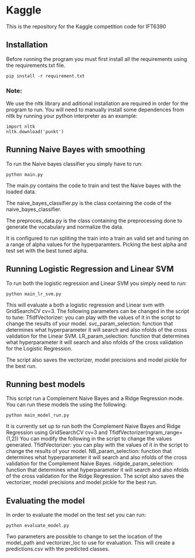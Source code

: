 # Kaggle 
This is the repository for the Kaggle competition code for IFT6390
## Installation
Before running the program you must first install all the requirements using the requirements.txt file. 
```
pip install -r requirement.txt
```
### Note:
We use the nltk library and aditional installation are required in order for the program to run. 
You will need to manually install some dependences from nltk by running your python interpreter as an example:
```
import nltk
nltk.download('punkt')
```

## Running Naive Bayes with smoothing
To run the Naive bayes classifier you simply have to run: 
```
python main.py
```

The main.py contains the code to train and test the Naive bayes with the loaded data. 

The naive_bayes_classifier.py is the class containing the code of the naive_bayes_classifier. 

The preproces_data.py is the class containing the preprocessing done to generate the vocabulary and normalize the data. 

It is configured to run spliting the train into a train an valid set and tuning on a range of alpha values for the hyperparamters. Picking the best alpha and test set with the best tuned alpha. 

## Running Logistic Regression and Linear SVM 
To run both the logistic regression and Linear SVM you simply need to run: 
```
python main_lr_svm.py
```
This will evaluate a both a logistic regression and Linear svm with GridSearchCV cv=3. 
The following parameters can be changed in the script to tune: 
TfidfVectorizer: you can play with the values of it in the script to change the results of your model. 
svc_param_selection: function that determines what hyperparameter it will search and also nfolds of the cross validation for the Linear SVM. 
LR_param_selection: function that determines what hyperparameter it will search and also nfolds of the cross validation for the Logistic Regression. 

The script also saves the vectorizer, model precisions and model pickle for the best run. 

## Running best models
This script run a Complement Naive Bayes and a Ridge Regression mode. You can run these models the using the following: 
```
python main_model_run.py
```
It is currently set up to run both the Complement Naive Bayes and Ridge Regression using GridSearchCV cv=3 and TfidfVectorizer(ngram_range=(1,2))
You can modify the following in the script to change the values generated. 
TfidfVectorizer: you can play with the values of it in the script to change the results of your model. 
NB_param_selection: function that determines what hyperparameter it will search and also nfolds of the cross validation for the Complement Naive Bayes.
ridgide_param_selection: function that determines what hyperparameter it will search and also nfolds of the cross validation for the Ridge Regression.
The script also saves the vectorizer, model precisions and model pickle for the best run.

## Evaluating the model 
In order to evaluate the model on the test set you can run: 
```
python evaluate_model.py
```
Two parameters are possible to change to set the location of the model_path and vectorizer_loc to use for evaluation. This will create a predictions.csv with the predicted classes. 
